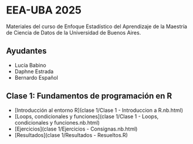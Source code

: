 # EEA-UBA 2025

Materiales del curso de Enfoque Estadístico del Aprendizaje de la Maestría de Ciencia de Datos de la Universidad de Buenos Aires.

## Ayudantes

- Lucía Babino
- Daphne Estrada
- Bernardo Español

## Clase 1: Fundamentos de programación en R

- [Introducción al entorno R](clase 1/Clase 1 - Introduccion a R.nb.html)
- [Loops, condicionales y funciones](clase 1/Clase 1 - Loops, condicionales y funciones.nb.html)
- [Ejercicios](clase 1/Ejercicios - Consignas.nb.html)
- [Resultados](clase 1/Resultados - Resueltos.R)

